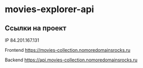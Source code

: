 # movies-explorer-api

## Ссылки на проект

IP 84.201.167.131

Frontend https://movies-collection.nomoredomainsrocks.ru

Backend https://api.movies-collection.nomoredomainsrocks.ru
